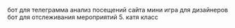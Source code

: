 бот для телеграмма
анализ посещений сайта
мини игра для дизайнеров
бот для отслеживания мероприятий
5. катя класс
